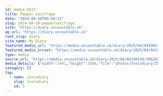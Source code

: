 ```yaml
---
id: media-5613
title: Pepper Saxifrage
date: "2024-08-28T09:48:52"
slug: 2024-08-28-peppersaxifrage
site: "https://diary.uncountable.uk"
wp_url: "https://diary.uncountable.uk"
root_slug: diary
site_name: My Diary
featured_media_url: "https://media.uncountable.uk/diary/2025/04/04190536/IMG20240828104852-scaled.webp"
featured_media_srcset: "https://media.uncountable.uk/diary/2025/04/04190536/IMG20240828104852-169x300.webp 169w, https://media.uncountable.uk/diary/2025/04/04190536/IMG20240828104852-576x1024.webp 576w, https://media.uncountable.uk/diary/2025/04/04190536/IMG20240828104852-150x150.webp 150w, https://media.uncountable.uk/diary/2025/04/04190536/IMG20240828104852-360x640.webp 360w, https://media.uncountable.uk/diary/2025/04/04190536/IMG20240828104852-scaled.webp 1441w"
type: media
source_url: "https://media.uncountable.uk/diary/2025/04/04190536/IMG20240828104852-scaled.webp"
media_details: {"width":1441,"height":2560,"file":"photos/Instadiary/IMG20240828104852-scaled.webp","filesize":305620,"sizes":{"medium":{"file":"IMG20240828104852-169x300.webp","width":169,"height":300,"filesize":20870,"mime_type":"image/webp","source_url":"https://media.uncountable.uk/diary/2025/04/04190536/IMG20240828104852-169x300.webp"},"large":{"file":"IMG20240828104852-576x1024.webp","width":576,"height":1024,"filesize":110860,"mime_type":"image/webp","source_url":"https://media.uncountable.uk/diary/2025/04/04190536/IMG20240828104852-576x1024.webp"},"thumbnail":{"file":"IMG20240828104852-150x150.webp","width":150,"height":150,"filesize":10442,"mime_type":"image/webp","source_url":"https://media.uncountable.uk/diary/2025/04/04190536/IMG20240828104852-150x150.webp"},"mobwidth":{"file":"IMG20240828104852-360x640.webp","width":360,"height":640,"filesize":62932,"mime_type":"image/webp","source_url":"https://media.uncountable.uk/diary/2025/04/04190536/IMG20240828104852-360x640.webp"},"full":{"file":"IMG20240828104852-scaled.webp","width":1441,"height":2560,"mime_type":"image/webp","source_url":"https://media.uncountable.uk/diary/2025/04/04190536/IMG20240828104852-scaled.webp"}},"image_meta":{"aperture":"0","credit":"","camera":"","caption":"","created_timestamp":"0","copyright":"","focal_length":"0","iso":"0","shutter_speed":"0","title":"","orientation":"0","keywords":[]},"original_image":"IMG20240828104852.webp"}
category: []
tag:
  - name: instadiary
    slug: instadiary
    id: 5
---
```


